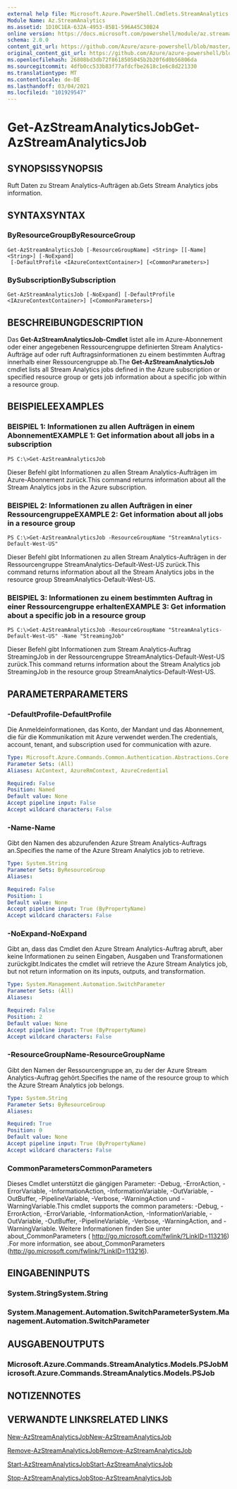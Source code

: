 ```yaml
---
external help file: Microsoft.Azure.PowerShell.Cmdlets.StreamAnalytics.dll-Help.xml
Module Name: Az.StreamAnalytics
ms.assetid: 1D10C1EA-632A-4953-85B1-596A45C30B24
online version: https://docs.microsoft.com/powershell/module/az.streamanalytics/get-azstreamanalyticsjob
schema: 2.0.0
content_git_url: https://github.com/Azure/azure-powershell/blob/master/src/StreamAnalytics/StreamAnalytics/help/Get-AzStreamAnalyticsJob.md
original_content_git_url: https://github.com/Azure/azure-powershell/blob/master/src/StreamAnalytics/StreamAnalytics/help/Get-AzStreamAnalyticsJob.md
ms.openlocfilehash: 26808bd3db72f8618505045b2b20f6d0b56806da
ms.sourcegitcommit: 4dfb0cc533b83f77afdcfbe2618c1e6c8d221330
ms.translationtype: MT
ms.contentlocale: de-DE
ms.lasthandoff: 03/04/2021
ms.locfileid: "101929547"
---
```

# <span data-ttu-id="5ad6f-101">Get-AzStreamAnalyticsJob</span><span class="sxs-lookup"><span data-stu-id="5ad6f-101">Get-AzStreamAnalyticsJob</span></span>

## <span data-ttu-id="5ad6f-102">SYNOPSIS</span><span class="sxs-lookup"><span data-stu-id="5ad6f-102">SYNOPSIS</span></span>
<span data-ttu-id="5ad6f-103">Ruft Daten zu Stream Analytics-Aufträgen ab.</span><span class="sxs-lookup"><span data-stu-id="5ad6f-103">Gets Stream Analytics jobs information.</span></span>

## <span data-ttu-id="5ad6f-104">SYNTAX</span><span class="sxs-lookup"><span data-stu-id="5ad6f-104">SYNTAX</span></span>

### <span data-ttu-id="5ad6f-105">ByResourceGroup</span><span class="sxs-lookup"><span data-stu-id="5ad6f-105">ByResourceGroup</span></span>
```
Get-AzStreamAnalyticsJob [-ResourceGroupName] <String> [[-Name] <String>] [-NoExpand]
 [-DefaultProfile <IAzureContextContainer>] [<CommonParameters>]
```

### <span data-ttu-id="5ad6f-106">BySubscription</span><span class="sxs-lookup"><span data-stu-id="5ad6f-106">BySubscription</span></span>
```
Get-AzStreamAnalyticsJob [-NoExpand] [-DefaultProfile <IAzureContextContainer>] [<CommonParameters>]
```

## <span data-ttu-id="5ad6f-107">BESCHREIBUNG</span><span class="sxs-lookup"><span data-stu-id="5ad6f-107">DESCRIPTION</span></span>
<span data-ttu-id="5ad6f-108">Das **Get-AzStreamAnalyticsJob-Cmdlet** listet alle im Azure-Abonnement oder einer angegebenen Ressourcengruppe definierten Stream Analytics-Aufträge auf oder ruft Auftragsinformationen zu einem bestimmten Auftrag innerhalb einer Ressourcengruppe ab.</span><span class="sxs-lookup"><span data-stu-id="5ad6f-108">The **Get-AzStreamAnalyticsJob** cmdlet lists all Stream Analytics jobs defined in the Azure subscription or specified resource group or gets job information about a specific job within a resource group.</span></span>

## <span data-ttu-id="5ad6f-109">BEISPIELE</span><span class="sxs-lookup"><span data-stu-id="5ad6f-109">EXAMPLES</span></span>

### <span data-ttu-id="5ad6f-110">BEISPIEL 1: Informationen zu allen Aufträgen in einem Abonnement</span><span class="sxs-lookup"><span data-stu-id="5ad6f-110">EXAMPLE 1: Get information about all jobs in a subscription</span></span>
```
PS C:\>Get-AzStreamAnalyticsJob
```

<span data-ttu-id="5ad6f-111">Dieser Befehl gibt Informationen zu allen Stream Analytics-Aufträgen im Azure-Abonnement zurück.</span><span class="sxs-lookup"><span data-stu-id="5ad6f-111">This command returns information about all the Stream Analytics jobs in the Azure subscription.</span></span>

### <span data-ttu-id="5ad6f-112">BEISPIEL 2: Informationen zu allen Aufträgen in einer Ressourcengruppe</span><span class="sxs-lookup"><span data-stu-id="5ad6f-112">EXAMPLE 2: Get information about all jobs in a resource group</span></span>
```
PS C:\>Get-AzStreamAnalyticsJob -ResourceGroupName "StreamAnalytics-Default-West-US"
```

<span data-ttu-id="5ad6f-113">Dieser Befehl gibt Informationen zu allen Stream Analytics-Aufträgen in der Ressourcengruppe StreamAnalytics-Default-West-US zurück.</span><span class="sxs-lookup"><span data-stu-id="5ad6f-113">This command returns information about all the Stream Analytics jobs in the resource group StreamAnalytics-Default-West-US.</span></span>

### <span data-ttu-id="5ad6f-114">BEISPIEL 3: Informationen zu einem bestimmten Auftrag in einer Ressourcengruppe erhalten</span><span class="sxs-lookup"><span data-stu-id="5ad6f-114">EXAMPLE 3: Get information about a specific job in a resource group</span></span>
```
PS C:\>Get-AzStreamAnalyticsJob -ResourceGroupName "StreamAnalytics-Default-West-US" -Name "StreamingJob"
```

<span data-ttu-id="5ad6f-115">Dieser Befehl gibt Informationen zum Stream Analytics-Auftrag StreamingJob in der Ressourcengruppe StreamAnalytics-Default-West-US zurück.</span><span class="sxs-lookup"><span data-stu-id="5ad6f-115">This command returns information about the Stream Analytics job StreamingJob in the resource group StreamAnalytics-Default-West-US.</span></span>

## <span data-ttu-id="5ad6f-116">PARAMETER</span><span class="sxs-lookup"><span data-stu-id="5ad6f-116">PARAMETERS</span></span>

### <span data-ttu-id="5ad6f-117">-DefaultProfile</span><span class="sxs-lookup"><span data-stu-id="5ad6f-117">-DefaultProfile</span></span>
<span data-ttu-id="5ad6f-118">Die Anmeldeinformationen, das Konto, der Mandant und das Abonnement, die für die Kommunikation mit Azure verwendet werden.</span><span class="sxs-lookup"><span data-stu-id="5ad6f-118">The credentials, account, tenant, and subscription used for communication with azure.</span></span>

```yaml
Type: Microsoft.Azure.Commands.Common.Authentication.Abstractions.Core.IAzureContextContainer
Parameter Sets: (All)
Aliases: AzContext, AzureRmContext, AzureCredential

Required: False
Position: Named
Default value: None
Accept pipeline input: False
Accept wildcard characters: False
```

### <span data-ttu-id="5ad6f-119">-Name</span><span class="sxs-lookup"><span data-stu-id="5ad6f-119">-Name</span></span>
<span data-ttu-id="5ad6f-120">Gibt den Namen des abzurufenden Azure Stream Analytics-Auftrags an.</span><span class="sxs-lookup"><span data-stu-id="5ad6f-120">Specifies the name of the Azure Stream Analytics job to retrieve.</span></span>

```yaml
Type: System.String
Parameter Sets: ByResourceGroup
Aliases:

Required: False
Position: 1
Default value: None
Accept pipeline input: True (ByPropertyName)
Accept wildcard characters: False
```

### <span data-ttu-id="5ad6f-121">-NoExpand</span><span class="sxs-lookup"><span data-stu-id="5ad6f-121">-NoExpand</span></span>
<span data-ttu-id="5ad6f-122">Gibt an, dass das Cmdlet den Azure Stream Analytics-Auftrag abruft, aber keine Informationen zu seinen Eingaben, Ausgaben und Transformationen zurückgibt.</span><span class="sxs-lookup"><span data-stu-id="5ad6f-122">Indicates the cmdlet will retrieve the Azure Stream Analytics job, but not return information on its inputs, outputs, and transformation.</span></span>

```yaml
Type: System.Management.Automation.SwitchParameter
Parameter Sets: (All)
Aliases:

Required: False
Position: 2
Default value: None
Accept pipeline input: True (ByPropertyName)
Accept wildcard characters: False
```

### <span data-ttu-id="5ad6f-123">-ResourceGroupName</span><span class="sxs-lookup"><span data-stu-id="5ad6f-123">-ResourceGroupName</span></span>
<span data-ttu-id="5ad6f-124">Gibt den Namen der Ressourcengruppe an, zu der der Azure Stream Analytics-Auftrag gehört.</span><span class="sxs-lookup"><span data-stu-id="5ad6f-124">Specifies the name of the resource group to which the Azure Stream Analytics job belongs.</span></span>

```yaml
Type: System.String
Parameter Sets: ByResourceGroup
Aliases:

Required: True
Position: 0
Default value: None
Accept pipeline input: True (ByPropertyName)
Accept wildcard characters: False
```

### <span data-ttu-id="5ad6f-125">CommonParameters</span><span class="sxs-lookup"><span data-stu-id="5ad6f-125">CommonParameters</span></span>
<span data-ttu-id="5ad6f-126">Dieses Cmdlet unterstützt die gängigen Parameter: -Debug, -ErrorAction, -ErrorVariable, -InformationAction, -InformationVariable, -OutVariable, -OutBuffer, -PipelineVariable, -Verbose, -WarningAction und -WarningVariable.</span><span class="sxs-lookup"><span data-stu-id="5ad6f-126">This cmdlet supports the common parameters: -Debug, -ErrorAction, -ErrorVariable, -InformationAction, -InformationVariable, -OutVariable, -OutBuffer, -PipelineVariable, -Verbose, -WarningAction, and -WarningVariable.</span></span> <span data-ttu-id="5ad6f-127">Weitere Informationen finden Sie unter about_CommonParameters ( http://go.microsoft.com/fwlink/?LinkID=113216) .</span><span class="sxs-lookup"><span data-stu-id="5ad6f-127">For more information, see about_CommonParameters (http://go.microsoft.com/fwlink/?LinkID=113216).</span></span>

## <span data-ttu-id="5ad6f-128">EINGABEN</span><span class="sxs-lookup"><span data-stu-id="5ad6f-128">INPUTS</span></span>

### <span data-ttu-id="5ad6f-129">System.String</span><span class="sxs-lookup"><span data-stu-id="5ad6f-129">System.String</span></span>

### <span data-ttu-id="5ad6f-130">System.Management.Automation.SwitchParameter</span><span class="sxs-lookup"><span data-stu-id="5ad6f-130">System.Management.Automation.SwitchParameter</span></span>

## <span data-ttu-id="5ad6f-131">AUSGABEN</span><span class="sxs-lookup"><span data-stu-id="5ad6f-131">OUTPUTS</span></span>

### <span data-ttu-id="5ad6f-132">Microsoft.Azure.Commands.StreamAnalytics.Models.PSJob</span><span class="sxs-lookup"><span data-stu-id="5ad6f-132">Microsoft.Azure.Commands.StreamAnalytics.Models.PSJob</span></span>

## <span data-ttu-id="5ad6f-133">NOTIZEN</span><span class="sxs-lookup"><span data-stu-id="5ad6f-133">NOTES</span></span>

## <span data-ttu-id="5ad6f-134">VERWANDTE LINKS</span><span class="sxs-lookup"><span data-stu-id="5ad6f-134">RELATED LINKS</span></span>

[<span data-ttu-id="5ad6f-135">New-AzStreamAnalyticsJob</span><span class="sxs-lookup"><span data-stu-id="5ad6f-135">New-AzStreamAnalyticsJob</span></span>](./New-AzStreamAnalyticsJob.md)

[<span data-ttu-id="5ad6f-136">Remove-AzStreamAnalyticsJob</span><span class="sxs-lookup"><span data-stu-id="5ad6f-136">Remove-AzStreamAnalyticsJob</span></span>](./Remove-AzStreamAnalyticsJob.md)

[<span data-ttu-id="5ad6f-137">Start-AzStreamAnalyticsJob</span><span class="sxs-lookup"><span data-stu-id="5ad6f-137">Start-AzStreamAnalyticsJob</span></span>](./Start-AzStreamAnalyticsJob.md)

[<span data-ttu-id="5ad6f-138">Stop-AzStreamAnalyticsJob</span><span class="sxs-lookup"><span data-stu-id="5ad6f-138">Stop-AzStreamAnalyticsJob</span></span>](./Stop-AzStreamAnalyticsJob.md)


